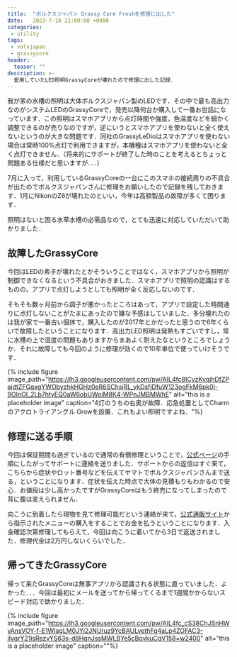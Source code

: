 ```yaml
---
title:  "ボルクスジャパン Grassy Core Freshを修理に出した"
date:   2023-7-14 21:00:00 +0900
categories: 
 - utility
tags:
 - volxjapan
 - grassycore
header:
  teaser: ""
description: >-
  愛用していたLED照明GrassyCoreが壊れたので修理に出した記録．
---
```


我が家の水槽の照明は大体ボルクスジャパン製のLEDです．その中で最も高出力なのがシステムLEDのGrassyCoreで，発売以降何台か購入して一番お世話になっています．この照明はスマホアプリから点灯時間や強度，色温度などを細かく調整できるのが売りなのですが，逆にいうとスマホアプリを使わないと全く使えないというのが大きな問題です．同社のGrassyLeDioはスマホアプリを使わない場合は常時100%点灯で利用できますが，本機種はスマホアプリを使わないと全く点灯できません．（将来的にサポートが終了した時のことを考えるとちょっと問題ある仕様だと思いますが．．．）

7月に入って，利用しているGrassyCoreの一台にこのスマホの接続周りの不具合が出たのでボルクスジャパンさんに修理をお願いしたので記録を残しておきます．1月にNikonのZ6が壊れたのといい，今年は高額製品の故障が多くて困ります．

照明はないと困る水草水槽の必需品なので，とても迅速に対応していただいて助かりました．


## 故障したGrassyCore

今回はLEDの素子が壊れたとかそういうことではなく，スマホアプリから照明が制御できなくなるという不具合がおきました．スマホアプリで照明の認識はするものの，アプリで点灯しようとしても照明が全く反応しないのです．


そもそも数ヶ月前から調子が悪かったところはあって，アプリで設定した時間通りに点灯しないことがたまにあったので嫌な予感はしていました．多分壊れたのは我が家で一番古い個体で，購入したのが2017年とかだったと思うので6年くらいで故障したということになります．高出力LED照明は発熱もすごいですし，常に水槽の上で湿度の問題もありますからまあよく耐えたなというところでしょうか．それに故障しても今回のように修理が効くので10年単位で使っていけそうです．

{% include figure image_path="https://lh3.googleusercontent.com/pw/AIL4fc8ICyzKvqjhDfZPajdtZFGqxgYWObyzhkHGHz0eR6SChsjRL_ykDsfjDfuW123ogFkM6pk0j-9OInOI_2Lb7htyEQ0aW6obUWoiM8K4-WPnJMBMWhE" alt="this is a placeholder image" caption="4灯のうちの右奥が故障．応急処置としてCharmのアクロトライアングル Growを設置．これもよい照明ですよね．"%}


## 修理に送る手順

今回は保証期間も過ぎているので通常の有償修理ということで，[公式ページ](https://volxjapan.co.jp/support)の手順にしたがってサポートに連絡を送りました．サポートからの返信はすぐ来て，こちらから症状やロット番号などを伝えてヤマトでボルクスジャパンさんまで送る，ということになります．症状を伝えた時点で大体の見積もりもわかるので安心．お値段は少し高かったですがGrassyCoreはもう終売になってしまったので背に腹は変えられません．

向こうに到着したら現物を見て修理可能だという連絡が来て，[公式通販サイト](https://www.volxjapandirect.com/product/2)から指示されたメニューの購入をすることでお金を払うということになります．入金確認次第修理してもらえて，今回は向こうに着いてから3日で返送されました．修理代金は2万円しないくらいでした．

## 帰ってきたGrassyCore

帰って来たGrassyCoreは無事アプリから認識される状態に直っていました．よかった．．．今回は最初にメールを送ってから帰ってくるまで1週間かからないスピード対応で助かりました．





{% include figure image_path="https://lh3.googleusercontent.com/pw/AIL4fc_cS38ChJSnHWyAnsVOY-f-E1WIagLM0JYi2JNUruz9YcBAULvethFq4aLp4ZOFAC3-jIvqrY21isRezvYS63s-d8HqnJssMWLBYe5cBovkuCqV158=w2400" alt="this is a placeholder image" caption=""%}

